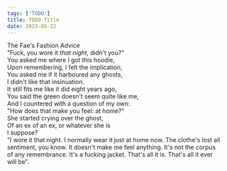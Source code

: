```yaml
---
tags: ['TODO']
title: TODO Title
date: 2023-05-22
---
```


The Fae's Fashion Advice  
"Fuck, you wore it *that night*, didn't you?"  
You asked me where I got this hoodie,  
Upon remembering, I felt the implication,  
You asked me if it harboured any ghosts,  
I didn't like that insinuation.  
It still fits me like it did eight years ago,  
You said the green doesn't seem quite like me,  
And I countered with a question of my own:  
"How does that make you feel: at home?"  
She started crying over the ghost,  
Of an ex of an ex, or whatever she is  
I suppose?  
"I wore it that night. I normally wear it just at home now. The clothe's lost all sentiment, you know. It doesn't make me feel anything. It's not the corpus of any remembrance. It's a fucking jacket. That's all it is. That's all it ever will be".  
